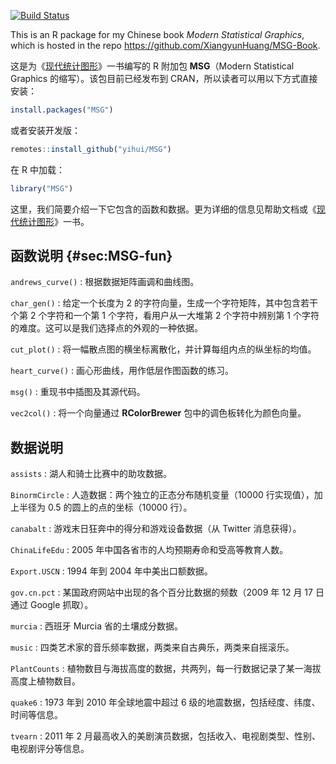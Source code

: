 [![Build Status](https://travis-ci.org/yihui/MSG.svg)](https://travis-ci.org/yihui/MSG)

This is an R package for my Chinese book _Modern Statistical Graphics_, which is hosted in the repo <https://github.com/XiangyunHuang/MSG-Book>.

这是为《[现代统计图形](https://msg2020.pzhao.org)》一书编写的 R 附加包 **MSG**（Modern Statistical Graphics 的缩写）。该包目前已经发布到 CRAN，所以读者可以用以下方式直接安装：

```r
install.packages("MSG")
```

或者安装开发版：

```r
remotes::install_github("yihui/MSG")
```

在 R 中加载：

```r
library("MSG")
```

这里，我们简要介绍一下它包含的函数和数据。更为详细的信息见帮助文档或《[现代统计图形](https://msg2020.pzhao.org)》一书。

## 函数说明 {#sec:MSG-fun}

`andrews_curve()`
: 根据数据矩阵画调和曲线图。

`char_gen()`
: 给定一个长度为 2 的字符向量，生成一个字符矩阵，其中包含若干个第 2 个字符和一个第 1 个字符，看用户从一大堆第 2 个字符中辨别第 1 个字符的难度。这可以是我们选择点的外观的一种依据。

`cut_plot()`
: 将一幅散点图的横坐标离散化，并计算每组内点的纵坐标的均值。

`heart_curve()`
: 画心形曲线，用作低层作图函数的练习。

`msg()`
: 重现书中插图及其源代码。

`vec2col()`
: 将一个向量通过 **RColorBrewer** 包中的调色板转化为颜色向量。

## 数据说明


`assists`
: 湖人和骑士比赛中的助攻数据。

`BinormCircle`
: 人造数据：两个独立的正态分布随机变量（10000 行实现值），加上半径为 0.5 的圆上的点的坐标（10000 行）。

`canabalt`
: 游戏末日狂奔中的得分和游戏设备数据（从 Twitter 消息获得）。

`ChinaLifeEdu`
: 2005 年中国各省市的人均预期寿命和受高等教育人数。

`Export.USCN`
: 1994 年到 2004 年中美出口额数据。

`gov.cn.pct`
: 某国政府网站中出现的各个百分比数据的频数（2009 年 12 月 17 日通过 Google 抓取）。

`murcia`
: 西班牙 Murcia 省的土壤成分数据。

`music`
: 四类艺术家的音乐频率数据，两类来自古典乐，两类来自摇滚乐。

`PlantCounts`
: 植物数目与海拔高度的数据，共两列，每一行数据记录了某一海拔高度上植物数目。

`quake6`
: 1973 年到 2010 年全球地震中超过 6 级的地震数据，包括经度、纬度、时间等信息。

`tvearn`
: 2011 年 2 月最高收入的美剧演员数据，包括收入、电视剧类型、性别、电视剧评分等信息。
